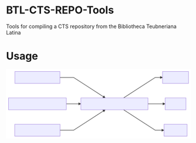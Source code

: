 # BTL-CTS-REPO-Tools
Tools for compiling a CTS repository from the Bibliotheca Teubneriana Latina

# Usage

![](flowOFfkt.svg)



